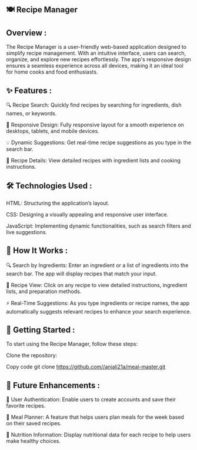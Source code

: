 ## 🍽️ Recipe Manager

## Overview :

The Recipe Manager is a user-friendly web-based application designed to simplify recipe management. With an intuitive interface, users can search, organize, and explore new recipes effortlessly. The app's responsive design ensures a seamless experience across all devices, making it an ideal tool for home cooks and food enthusiasts.

## ✨ Features :

🔍 Recipe Search: Quickly find recipes by searching for ingredients, dish names, or keywords.

📱 Responsive Design: Fully responsive layout for a smooth experience on desktops, tablets, and mobile devices.

💡 Dynamic Suggestions: Get real-time recipe suggestions as you type in the search bar.

📝 Recipe Details: View detailed recipes with ingredient lists and cooking instructions.

## 🛠️ Technologies Used :

HTML: Structuring the application’s layout.

CSS: Designing a visually appealing and responsive user interface.

JavaScript: Implementing dynamic functionalities, such as search filters and live suggestions.

## 🚀 How It Works :

🔍 Search by Ingredients: Enter an ingredient or a list of ingredients into the search bar. The app will display recipes that match your input.

📄 Recipe View: Click on any recipe to view detailed instructions, ingredient lists, and preparation methods.

⚡ Real-Time Suggestions: As you type ingredients or recipe names, the app automatically suggests relevant recipes to enhance your search experience.

## 📝 Getting Started :

To start using the Recipe Manager, follow these steps:

Clone the repository:

Copy code git clone https://github.com//anjali21a/meal-master.git

## 🌱 Future Enhancements :

🔐 User Authentication: Enable users to create accounts and save their favorite recipes.

📅 Meal Planner: A feature that helps users plan meals for the week based on their saved recipes.

🧮 Nutrition Information: Display nutritional data for each recipe to help users make healthy choices.
